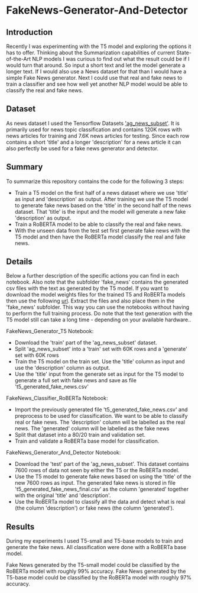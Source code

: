 # FakeNews-Generator-And-Detector

## Introduction
Recently I was experimenting with the T5 model and exploring the options it has to offer. Thinking about the Summarization capabilities of current State-of-the-Art NLP models I was curious to find out what the result could be if I would turn that around. So input a short text and let the model generate a longer text. If I would also use a News dataset for that than I would have a simple Fake News generator. Next I could use that real and fake news to train a classifier and see how well yet another NLP model would be able to classify the real and fake news.

## Dataset
As news dataset I used the Tensorflow Datasets ['ag_news_subset'](https://www.tensorflow.org/datasets/catalog/ag_news_subset). It is primarily used for news topic classification and contains 120K rows with news articles for training and 7.6K news articles for testing. Since each row contains a short 'title' and a longer 'description' for a news article it can also perfectly be used for a fake news generator and detector.

## Summary
To summarize this repository contains the code for the following 3 steps:
- Train a T5 model on the first half of a news dataset where we use 'title' as input and 'description' as output. After training we use the T5 model to generate fake news based on the 'title' in the second half of the news dataset. That 'title' is the input and the model will generate a new fake 'description' as output. 
- Train a RoBERTA model to be able to classify the real and fake news.
- With the unseen data from the test set first generate fake news with the T5 model and then have the RoBERTa model classify the real and fake news.

## Details
Below a further description of the specific actions you can find in each notebook. Also note that the subfolder 'fake_news' contains the generated csv files with the text as generated by the T5 model. If you want to download the model weights files for the trained T5 and RoBERTa models then use the following [url](https://drive.google.com/file/d/1puWD8H3aY2_noLDrX_pBP5aUT-299b94/view?usp=sharing). Extract the files and also place them in the 'fake_news' subfolder. This way you can use the notebooks without having to perform the full training process. Do note that the text generation with the T5 model still can take a long time - depending on your available hardware..

FakeNews_Generator_T5 Notebook:
- Download the 'train' part of the 'ag_news_subset' dataset.
- Split 'ag_news_subset' into a 'train' set with 60K rows and a 'generate' set with 60K rows
- Train the T5 model on the train set. Use the 'title' column as input and use the 'description' column as output.
- Use the 'title' input from the generate set as input for the T5 model to generate a full set with fake news and save as file 't5_generated_fake_news.csv'

FakeNews_Classifier_RoBERTa Notebook:
- Import the previously generated file 't5_generated_fake_news.csv' and preprocess to be used for classification. We want to be able to classify real or fake news. The 'description' column will be labelled as the real news. The 'generated' column will be labelled as the fake news
- Split that dataset into a 80/20 train and validation set.
- Train and validate a RoBERTa base model for classification.

FakeNews_Generator_And_Detector Notebook:
- Download the 'test' part of the 'ag_news_subset'. This dataset contains 7600 rows of data not seen by either the T5 or the RoBERTa model.
- Use the T5 model to generate fake news based on using the 'title' of the new 7600 rows as input. The generated fake news is stored in file 't5_generated_fake_news_final.csv' as the column 'generated' together with the original 'title' and 'description'.
- Use the RoBERTa model to classify all the data and detect what is real (the column 'description') or fake news (the column 'generated').

## Results
During my experiments I used T5-small and T5-base models to train and generate the fake news. All classification were done with a RoBERTa base model.

Fake News generated by the T5-small model could be classified by the RoBERTa model with roughly 99% accuracy.
Fake News generated by the T5-base model could be classified by the RoBERTa model with roughly 97% accuracy. 